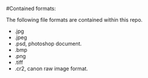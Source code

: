 #Contained formats:

The following file formats are contained within this repo. 

- .jpg
- .jpeg
- .psd, photoshop document.
- .bmp
- .png
- .tiff
- .cr2, canon raw image format. 
